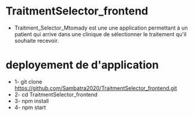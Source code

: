 # TraitmentSelector_frontend
* Traitment_Selector_Mtomady est une  une application permettant à un patient qui arrive dans une clinique de sélectionner le traitement qu'il souhaite recevoir.

# deployement de d'application

 * 1- git clone https://github.com/Sambatra2020/TraitmentSelector_frontend.git
 * 2- cd TraitmentSelector_frontend
 * 3- npm install
 * 4- npm start


